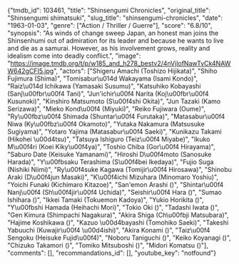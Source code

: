 {"tmdb_id": 103461, "title": "Shinsengumi Chronicles", "original_title": "Shinsengumi shimatsuki", "slug_title": "shinsengumi-chronicles", "date": "1963-01-03", "genre": ["Action / Thriller / Guerre"], "score": "6.8/10", "synopsis": "As winds of change sweep Japan, an honest man joins the Shinsenhumi out of admiration for its leader and because he wants to live and die as a samurai. However, as his involvement grows, reality and idealism come into deadly conflict.", "image": "https://image.tmdb.org/t/p/w185_and_h278_bestv2/4nVjlofNawTvCk4NAWW642gCFI5.jpg", "actors": ["Shigeru Amachi (Toshizo Hijikata)", "Shiho Fujimura (Shima)", "Tomisabur\u014d Wakayama (Isami Kondo)", "Raiz\u014d Ichikawa (Yamasaki Susumu)", "Katsuhiko Kobayashi (Sanj\u00fbr\u00f4 Tani)", "Jun'ichir\u00f4 Narita (Koj\u00fbr\u00f4 Kusunoki)", "Kinshiro Matsumoto (S\u00f4shi Okita)", "Jun Tazaki (Kamo Serizawa)", "Mieko Kond\u00f4 (Miyuki)", "Reiko Fujiwara (Oume)", "Ry\u00fbz\u00f4 Shimada (Shuntar\u00f4 Furutaka)", "Matasabur\u00f4 Niwa (Ky\u00fbz\u00f4 Okamoto)", "Yutaka Nakamura (Matsusuke Sugiyama)", "Yotaro Yajima (Matasabur\u00f4 Saeki)", "Kunikazu Takami (Hikohei \u00d4tsu)", "Tatsuya Ishiguro (Teiz\u00f4 Miyabe)", "Ikuko M\u00f4ri (Koei Kiky\u00f4ya)", "Toshio Chiba (Gor\u00f4 Hirayama)", "Saburo Date (Keisuke Yamanami)", "Hiroshi D\u00f4moto (Sanosuke Harada)", "Y\u00fbsaku Terashima (S\u00f4bei Ikedaya)", "Fujio Suga (Nishiki Niimi)", "Ry\u00f4suke Kagawa (Tomijir\u00f4 Hirosawa)", "Shinobu Araki (D\u00f4jun Masaki)", "K\u00f4ichi Mizuhara (Minomaro Yoshiu)", "Yoichi Funaki (Kichimaro Kitazoe)", "San'emon Arashi ()", "Shintar\u00f4 Nanj\u00f4 (Sh\u00f4jir\u00f4 Uchida)", "Seishir\u00f4 Hara ()", "Sumao Ishihara ()", "Ikkei Tamaki (Tokuemon Kadoya)", "Yukio Horikita ()", "Y\u00fbshi Hamada (Heihachi Mori)", "Tokio Oki ()", "Tadashi Iwata ()", "Gen Kimura (Shimpachi Nagakura)", "Akira Shiga (Ch\u00fbji Matsubara)", "Hajime Koshikawa ()", "Kazuo \u00d4bayashi (Tomohiko Saeki)", "Takeshi Yabuuchi (Kuwajir\u00f4 \u00d4ishi)", "Akira Konami ()", "Taiz\u00f4 Sengoku (Heisuke Fujid\u00f4)", "Noboru Taniguchi ()", "Keiko Koyanagi ()", "Chizuko Takamori ()", "Tomiko Mitsuboshi ()", "Midori Komatsu ()"], "comments": [], "recommandations_id": [], "youtube_key": "notfound"}